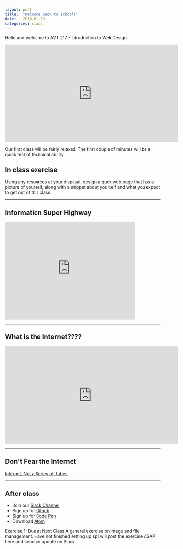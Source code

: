 ```yaml
---
layout: post
title:  "Welcome back to school!"
date:   2016-01-20
categories: class
---
```

Hello and welcome to AVT 217 - Introduction to Web Design
<iframe width="560" height="315" src="https://www.youtube.com/embed/JNezZV4648I" frameborder="0" allowfullscreen></iframe>

Our first class will be fairly relaxed. The first couple of minutes will be a quick test of technical ability.

In class exercise
------
Using any resources at your disposal, design a quck web page that has a picture of yourself, along with a snippet about yourself and what you expect to get out of this class.

___


Information Super Highway
------

<iframe width="420" height="315" src="https://www.youtube.com/embed/hGB-4CxM8KE" frameborder="0" allowfullscreen></iframe>

___

What is the Internet????
------

<iframe width="560" height="315" src="https://www.youtube.com/embed/UlJku_CSyNg" frameborder="0" allowfullscreen></iframe>

___

Don't Fear the Internet
------
[Internet, Not a Series of Tubes](http://www.dontfeartheinternet.com/01-not-tubes/)

___

After class
------


* Join our [Slack Channel][slack]
* Sign up for [Github][github]
* Sign up for [Code Pen][codepen]
* Download [Atom][atom]


Exercise 1: Due at Next Class
A general exercise on image and file management. Have not finished setting up spI will post the exercise ASAP here and send an update on Slack.



[slack]: https://intro-to-web-slack.herokuapp.com/
[github]:   https://github.com/join
[codepen]: https://codepen.io/signup/free
[atom]: https://atom.io/
